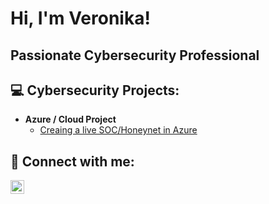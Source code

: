 <h1>Hi, I'm Veronika! </h1>

<h2> Passionate Cybersecurity Professional <h2>
  
<h2>💻 Cybersecurity Projects:</h2>

- <b> Azure / Cloud Project </b>
  - [Creaing a live SOC/Honeynet in Azure](https://github.com/Veroro321/Azure-SOC)

<h2> 🤳 Connect with me:</h2>

<a href="https://www.linkedin.com/in/veronikapolishuk/">
  <img align="left" alt="Veronika Polishuk | LinkedIn" width="22px" src="https://www.linkedin.com/favicon.ico" />
</a>

<!--
**joshmadakor1/joshmadakor1** is a ✨ _special_ ✨ repository because its `README.md` (this file) appears on your GitHub profile.

Here are some ideas to get you started:

- 🔭 I’m currently working on ...
- 🌱 I’m currently learning ...
- 👯 I’m looking to collaborate on ...
- 🤔 I’m looking for help with ...
- 💬 Ask me about ...
- 📫 How to reach me: ...
- 😄 Pronouns: ...
- ⚡ Fun fact: ...
-->
